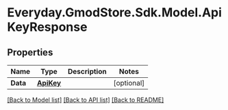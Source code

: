 # Everyday.GmodStore.Sdk.Model.ApiKeyResponse

## Properties

Name | Type | Description | Notes
------------ | ------------- | ------------- | -------------
**Data** | [**ApiKey**](ApiKey.md) |  | [optional] 

[[Back to Model list]](../README.md#documentation-for-models) [[Back to API list]](../README.md#documentation-for-api-endpoints) [[Back to README]](../README.md)

